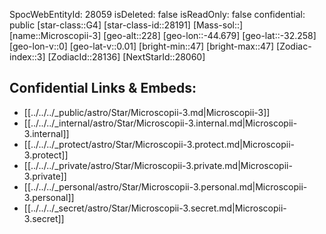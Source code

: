 ﻿---
location: [-32.258,-44.679,228]
type: Station
tags:
- astro/Star

---
SpocWebEntityId: 28059
isDeleted: false
isReadOnly: false
confidential: public
[star-class::G4]
[star-class-id::28191]
[Mass-sol::]
[name::Microscopii-3]
[geo-alt::228]
[geo-lon::-44.679]
[geo-lat::-32.258]
[geo-lon-v::0]
[geo-lat-v::0.01]
[bright-min::47]
[bright-max::47]
[Zodiac-index::3]
[ZodiacId::28136]
[NextStarId::28060]



## Confidential Links & Embeds: 
- [[../../../_public/astro/Star/Microscopii-3.md|Microscopii-3]] 
- [[../../../_internal/astro/Star/Microscopii-3.internal.md|Microscopii-3.internal]] 
- [[../../../_protect/astro/Star/Microscopii-3.protect.md|Microscopii-3.protect]] 
- [[../../../_private/astro/Star/Microscopii-3.private.md|Microscopii-3.private]] 
- [[../../../_personal/astro/Star/Microscopii-3.personal.md|Microscopii-3.personal]] 
- [[../../../_secret/astro/Star/Microscopii-3.secret.md|Microscopii-3.secret]] 
